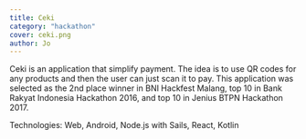```yaml
---
title: Ceki
category: "hackathon"
cover: ceki.png
author: Jo
---
```


Ceki is an application that simplify payment. The idea is to use QR codes
for any products and then the user can just scan it to pay. 
This application was selected as the 2nd place winner 
in BNI Hackfest Malang, 
top 10 in Bank Rakyat Indonesia Hackathon 2016, 
and top 10 in Jenius BTPN Hackathon 2017.

Technologies: Web, Android, Node.js with Sails, React, Kotlin
